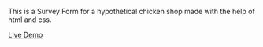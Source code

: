 This is a Survey Form for a hypothetical chicken shop made with the help of html and css.

<a href="https://ajaysinghpanwar.github.io/Survey-form/">Live Demo</a>
